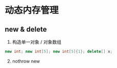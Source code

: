 # 动态内存管理
## new & delete
1. 构造单一对象 / 对象数组

```cxx
new int; new int[5]; new int[5]{1}; delete[] x;
```

2. nothrow new
